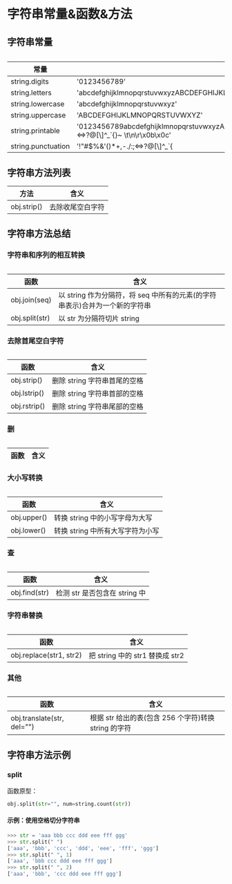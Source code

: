 # 字符串常量&函数&方法

## 字符串常量

######  

|常量                       |含义                                   |
|---------------------------|---------------------------------------|
|string.digits              |'0123456789'                           |
|string.letters             |'abcdefghijklmnopqrstuvwxyzABCDEFGHIJKLMNOPQRSTUVWXYZ'|
|string.lowercase           |'abcdefghijklmnopqrstuvwxyz'           |
|string.uppercase           |'ABCDEFGHIJKLMNOPQRSTUVWXYZ'           |
|string.printable           |'0123456789abcdefghijklmnopqrstuvwxyzABCDEFGHIJKLMNOPQRSTUVWXYZ!"#$%&\'()*+,-./:;<=>?@[\\]^_`{}~ \t\n\r\x0b\x0c'|
|string.punctuation         |'!"#$%&\'()*+,-./:;<=>?@[\\]^_`{|}~'   |


## 字符串方法列表

|方法                       |含义                                   |
|---------------------------|---------------------------------------|
|obj.strip()				|去除收尾空白字符|


## 字符串方法总结

### 字符串和序列的相互转换

######  

|函数                       |含义                                   |
|---------------------------|---------------------------------------|
|obj.join(seq)           |以 string 作为分隔符，将 seq 中所有的元素(的字符串表示)合并为一个新的字符串|
|obj.split(str)          |以 str 为分隔符切片 string             |


### 去除首尾空白字符

######  

|函数                       |含义                                   |
|---------------------------|---------------------------------------|
|obj.strip()             |删除 string 字符串首尾的空格           |
|obj.lstrip()            |删除 string 字符串首部的空格           |
|obj.rstrip()            |删除 string 字符串尾部的空格           |


### 删

######  

|函数                       |含义                                   |
|---------------------------|---------------------------------------|


### 大小写转换

######  

|函数                       |含义                                   |
|---------------------------|---------------------------------------|
|obj.upper()             |转换 string 中的小写字母为大写         |
|obj.lower()             |转换 string 中所有大写字符为小写       |


### 查

######  

|函数                       |含义                                   |
|---------------------------|---------------------------------------|
|obj.find(str)           |检测 str 是否包含在 string 中          |


### 字符串替换

######  

|函数                       |含义                                   |
|---------------------------|---------------------------------------|
|obj.replace(str1, str2) |把 string 中的 str1 替换成 str2        |


### 其他

######  

|函数                       |含义                                   |
|---------------------------|---------------------------------------|
|obj.translate(str, del="")  |根据 str 给出的表(包含 256 个字符)转换 string 的字符   |


## 字符串方法示例

### split

函数原型：

```python
obj.split(str="", num=string.count(str))
```

#### 示例：使用空格切分字符串

```python
>>> str = 'aaa bbb ccc ddd eee fff ggg'
>>> str.split(" ")
['aaa', 'bbb', 'ccc', 'ddd', 'eee', 'fff', 'ggg']
>>> str.split(" ", 1)
['aaa', 'bbb ccc ddd eee fff ggg']
>>> str.split(" ", 2)
['aaa', 'bbb', 'ccc ddd eee fff ggg']
```

